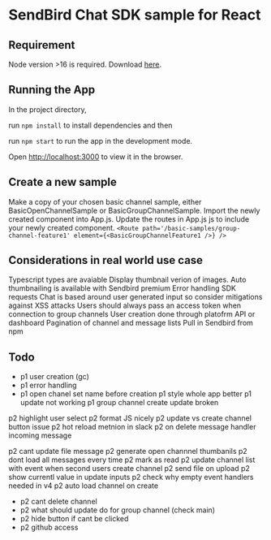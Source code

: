 # SendBird Chat SDK sample for React

## Requirement

Node version >16 is required. Download [here](https://nodejs.org/en/).

## Running the App

In the project directory, 

run `npm install` to install dependencies and then

run `npm start` to run the app in the development mode.

Open [http://localhost:3000](http://localhost:3000) to view it in the browser.

## Create a new sample
Make a copy of your chosen basic channel sample, either BasicOpenChannelSample or BasicGroupChannelSample.
Import the newly created component into App.js.
Update the routes in App.js js to include your newly created component.
`<Route path='/basic-samples/group-channel-feature1' element={<BasicGroupChannelFeature1 />} />`

## Considerations in real world use case
Typescript types are avaiable 
Display thumbnail verion of images. Auto thumbnailing is available with Sendbird premium
Error handling SDK requests
Chat is based around user generated input so consider mitigations against XSS attacks
Users should always pass an access token when connection to group channels 
User creation done through platofrm API or dashboard
Pagination of channel and message lists
Pull in Sendbird from npm


## Todo
 - p1 user creation (gc)
 - p1 error handling
 - p1 open chanel set name before creation
p1 style whole app better
p1 update not working
p1 group channel create update broken

p2 highlight user select
p2 format JS nicely
p2 update vs create channel button issue
p2 hot reload metnion in slack
p2 on delete message handler incoming message

p2 cant update file message
p2 generate open channnel thumbanils
p2 dont load all messages every time
p2 mark as read
p2 update channel list with event when second users create channel
p2 send file on upload
p2 show currentl value in update inputs
p2 check why empty event handlers needed in v4
p2 auto load channel on create

 - p2 cant delete channel
 - p2 what should update do for group channel (check main)
 - p2 hide button if cant be clicked
 - p2 github access




